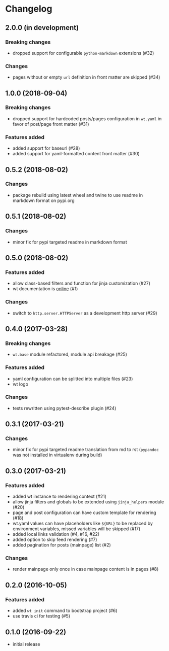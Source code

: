 # Changelog


## 2.0.0 (in development)

### Breaking changes

- dropped support for configurable `python-markdown` extensions (#32)

### Changes

- pages without or empty `url` definition in front matter are skipped (#34)


## 1.0.0 (2018-09-04)

### Breaking changes

- dropped support for hardcoded posts/pages configuration in `wt.yaml`
  in favor of post/page front matter (#31)

### Features added

- added support for baseurl (#28)
- added support for yaml-formatted content front matter (#30)


## 0.5.2 (2018-08-02)

### Changes

- package rebuild using latest wheel and twine to use readme in markdown
  format on pypi.org


## 0.5.1 (2018-08-02)

### Changes

- minor fix for pypi targeted readme in markdown format


## 0.5.0 (2018-08-02)

### Features added

- allow class-based filters and function for jinja customization (#27)
- wt documentation is [online](https://ysegorov.github.io/wt-docs/) (#1)

### Changes

- switch to `http.server.HTTPServer` as a development http server (#29)


## 0.4.0 (2017-03-28)

### Breaking changes

- `wt.base` module refactored, module api breakage (#25)

### Features added

- yaml configuration can be splitted into multiple files (#23)
- wt logo

### Changes

- tests rewritten using pytest-describe plugin (#24)


## 0.3.1 (2017-03-21)

### Changes

- minor fix for pypi targeted readme translation from md to rst
  (`pypandoc` was not installed in virtualenv during build)


## 0.3.0 (2017-03-21)

### Features added

- added wt instance to rendering context (#21)
- allow jinja filters and globals to be extended using `jinja_helpers`
  module (#20)
- page and post configuration can have custom template for rendering (#18)
- wt.yaml values can have placeholders like `${URL}` to be replaced by
  environment variables, missed variables will be skipped (#17)
- added local links validation (#4, #16, #22)
- added option to skip feed rendering (#7)
- added pagination for posts (mainpage) list (#2)

### Changes

- render mainpage only once in case mainpage content is in pages (#8)


## 0.2.0 (2016-10-05)

### Features added

- added `wt init` command to bootstrap project (#6)
- use travis ci for testing (#5)


## 0.1.0 (2016-09-22)

- initial release
